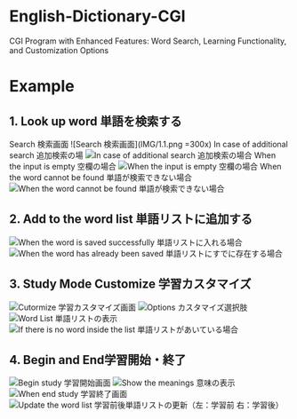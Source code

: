 # English-Dictionary-CGI
CGI Program with Enhanced Features: Word Search, Learning Functionality, and Customization Options



# Example
## 1. Look up word 単語を検索する
Search 検索画面
![Search 検索画面](IMG/1.1.png =300x)
In case of additional search 追加検索の場
![In case of additional search 追加検索の場合](IMG/1.2.png)
When the input is empty 空欄の場合
![When the input is empty 空欄の場合](IMG/1.3.png)
When the word cannot be found 単語が検索できない場合
![When the word cannot be found 単語が検索できない場合](IMG/1.4.png)

## 2. Add to the word list 単語リストに追加する

![When the word is saved successfully 単語リストに入れる場合](IMG/2.1.png)
![When the word has already been saved  単語リストにすでに存在する場合](IMG/2.2.png)

## 3. Study Mode Customize 学習カスタマイズ
![Cutormize 学習カスタマイズ画面](IMG/3.1.png)
![Options  カスタマイズ選択肢](IMG/3.2.png)
![Word List  単語リストの表示](IMG/3.3.png)
![If there is no word inside the list 単語リストがあいている場合](IMG/3.4.png)

## 4. Begin and End学習開始・終了
![Begin study 学習開始画面](IMG/4.1.png)
![Show the meanings 意味の表示](IMG/4.2.png)
![When end study 学習終了画面](IMG/4.3.png)
![Update the word list 学習前後単語リストの更新（左：学習前 右：学習後）](IMG/4.4.png)